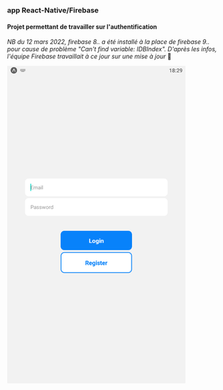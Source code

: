 ### app React-Native/Firebase
#### Projet permettant de travailler sur l'authentification
*NB du 12 mars 2022, firebase 8.. a été installé à la place de firebase 9.. pour cause de problème "Can't find variable: IDBIndex". D'après les infos, l'équipe Firebase travaillait à ce jour sur une mise à jour* 🤞

![sreenshot](screenshot.gif)